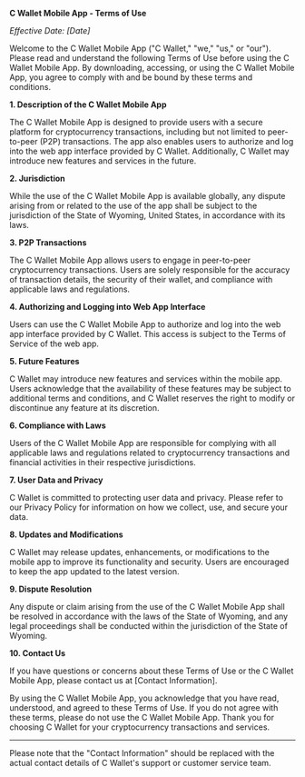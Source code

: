 **C Wallet Mobile App - Terms of Use**

*Effective Date: [Date]*

Welcome to the C Wallet Mobile App ("C Wallet," "we," "us," or "our"). Please read and understand the following Terms of Use before using the C Wallet Mobile App. By downloading, accessing, or using the C Wallet Mobile App, you agree to comply with and be bound by these terms and conditions.

**1. Description of the C Wallet Mobile App**

The C Wallet Mobile App is designed to provide users with a secure platform for cryptocurrency transactions, including but not limited to peer-to-peer (P2P) transactions. The app also enables users to authorize and log into the web app interface provided by C Wallet. Additionally, C Wallet may introduce new features and services in the future.

**2. Jurisdiction**

While the use of the C Wallet Mobile App is available globally, any dispute arising from or related to the use of the app shall be subject to the jurisdiction of the State of Wyoming, United States, in accordance with its laws.

**3. P2P Transactions**

The C Wallet Mobile App allows users to engage in peer-to-peer cryptocurrency transactions. Users are solely responsible for the accuracy of transaction details, the security of their wallet, and compliance with applicable laws and regulations.

**4. Authorizing and Logging into Web App Interface**

Users can use the C Wallet Mobile App to authorize and log into the web app interface provided by C Wallet. This access is subject to the Terms of Service of the web app.

**5. Future Features**

C Wallet may introduce new features and services within the mobile app. Users acknowledge that the availability of these features may be subject to additional terms and conditions, and C Wallet reserves the right to modify or discontinue any feature at its discretion.

**6. Compliance with Laws**

Users of the C Wallet Mobile App are responsible for complying with all applicable laws and regulations related to cryptocurrency transactions and financial activities in their respective jurisdictions.

**7. User Data and Privacy**

C Wallet is committed to protecting user data and privacy. Please refer to our Privacy Policy for information on how we collect, use, and secure your data.

**8. Updates and Modifications**

C Wallet may release updates, enhancements, or modifications to the mobile app to improve its functionality and security. Users are encouraged to keep the app updated to the latest version.

**9. Dispute Resolution**

Any dispute or claim arising from the use of the C Wallet Mobile App shall be resolved in accordance with the laws of the State of Wyoming, and any legal proceedings shall be conducted within the jurisdiction of the State of Wyoming.

**10. Contact Us**

If you have questions or concerns about these Terms of Use or the C Wallet Mobile App, please contact us at [Contact Information].

By using the C Wallet Mobile App, you acknowledge that you have read, understood, and agreed to these Terms of Use. If you do not agree with these terms, please do not use the C Wallet Mobile App. Thank you for choosing C Wallet for your cryptocurrency transactions and services.

---

Please note that the "Contact Information" should be replaced with the actual contact details of C Wallet's support or customer service team.
